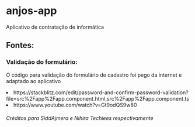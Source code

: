 # anjos-app
Aplicativo de contratação de informática


<h2>Fontes:</h2>
<h3>Validação do formulário:</h3>
<p>O código para validação do formulário de cadastro foi pego da internet e adaptado ao aplicativo</p>
<li>https://stackblitz.com/edit/password-and-confirm-password-validation?file=src%2Fapp%2Fapp.component.html,src%2Fapp%2Fapp.component.ts</li>
<li>https://www.youtube.com/watch?v=Gt9odQS9w80</li>
<h6>Créditos para SiddAjmera e Nihira Techiees respectivamente</h6>

